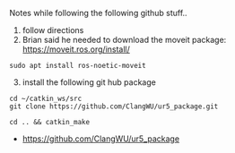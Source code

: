 Notes while following the following github stuff..

1. follow directions
2. Brian said he needed to download the moveit package:
   https://moveit.ros.org/install/
```
sudo apt install ros-noetic-moveit
```
3.  install the following git hub package
```
cd ~/catkin_ws/src
git clone https://github.com/ClangWU/ur5_package.git
```
```
cd .. && catkin_make
```


   - https://github.com/ClangWU/ur5_package
     

